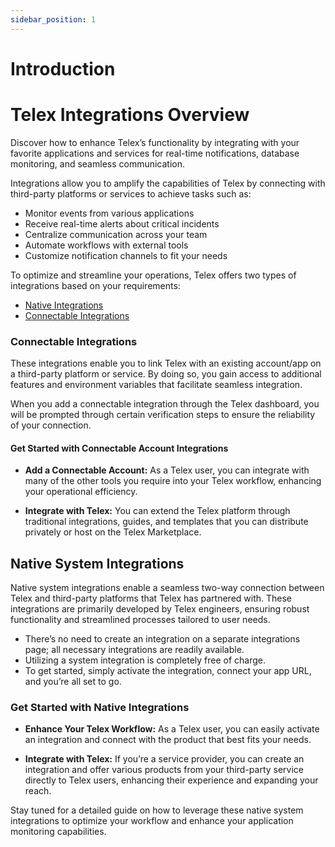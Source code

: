 ```yaml
---
sidebar_position: 1
---
```

# Introduction

# Telex Integrations Overview

Discover how to enhance Telex’s functionality by integrating with your favorite applications and services for real-time notifications, database monitoring, and seamless communication.

Integrations allow you to amplify the capabilities of Telex by connecting with third-party platforms or services to achieve tasks such as:

- Monitor events from various applications
- Receive real-time alerts about critical incidents
- Centralize communication across your team
- Automate workflows with external tools
- Customize notification channels to fit your needs

To optimize and streamline your operations, Telex offers two types of integrations based on your requirements:

- [<u>Native Integrations</u>](#native-integrations)
- [<u>Connectable Integrations</u>](#connectable-integrations)

### Connectable Integrations

These integrations enable you to link Telex with an existing account/app on a third-party platform or service. By doing so, you gain access to additional features and environment variables that facilitate seamless integration.

When you add a connectable integration through the Telex dashboard, you will be prompted through certain verification steps to ensure the reliability of your connection.

#### Get Started with Connectable Account Integrations

- **Add a Connectable Account:** As a Telex user, you can integrate with many of the other tools you require into your Telex workflow, enhancing your operational efficiency.

- **Integrate with Telex:** You can extend the Telex platform through traditional integrations, guides, and templates that you can distribute privately or host on the Telex Marketplace.


## Native System Integrations

Native system integrations enable a seamless two-way connection between Telex and third-party platforms that Telex has partnered with. These integrations are primarily developed by Telex engineers, ensuring robust functionality and streamlined processes tailored to user needs.

- There’s no need to create an integration on a separate integrations page; all necessary integrations are readily available.
- Utilizing a system integration is completely free of charge.
- To get started, simply activate the integration, connect your app URL, and you’re all set to go.

### Get Started with Native Integrations

- **Enhance Your Telex Workflow:** As a Telex user, you can easily activate an integration and connect with the product that best fits your needs.
  
- **Integrate with Telex:** If you’re a service provider, you can create an integration and offer various products from your third-party service directly to Telex users, enhancing their experience and expanding your reach.

Stay tuned for a detailed guide on how to leverage these native system integrations to optimize your workflow and enhance your application monitoring capabilities.